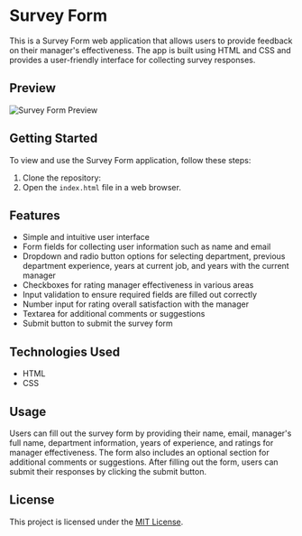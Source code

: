 # Survey Form

This is a Survey Form web application that allows users to provide feedback on their manager's effectiveness. The app is built using HTML and CSS and provides a user-friendly interface for collecting survey responses.

## Preview

![Survey Form Preview](preview.png)

## Getting Started

To view and use the Survey Form application, follow these steps:

1. Clone the repository:
2. Open the `index.html` file in a web browser.

## Features

- Simple and intuitive user interface
- Form fields for collecting user information such as name and email
- Dropdown and radio button options for selecting department, previous department experience, years at current job, and years with the current manager
- Checkboxes for rating manager effectiveness in various areas
- Input validation to ensure required fields are filled out correctly
- Number input for rating overall satisfaction with the manager
- Textarea for additional comments or suggestions
- Submit button to submit the survey form

## Technologies Used

- HTML
- CSS

## Usage

Users can fill out the survey form by providing their name, email, manager's full name, department information, years of experience, and ratings for manager effectiveness. The form also includes an optional section for additional comments or suggestions. After filling out the form, users can submit their responses by clicking the submit button.

## License

This project is licensed under the [MIT License](LICENSE).
